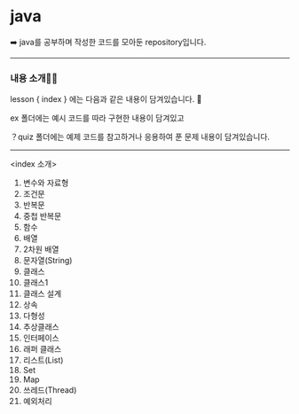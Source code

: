 # java
➡️ java를 공부하며 작성한 코드를 모아둔 repository입니다.

---

### 내용 소개👋🏻

lesson { index } 에는 다음과 같은 내용이 담겨있습니다. 🐧

ex 폴더에는 예시 코드를 따라 구현한 내용이 담겨있고

？quiz 폴더에는 예제 코드를 참고하거나 응용하여 푼 문제 내용이 담겨있습니다.

----

<index 소개>
1. 변수와 자료형
2. 조건문
3. 반복문
4. 중첩 반복문
5. 함수
6. 배열
7. 2차원 배열
8. 문자열(String)
9. 클래스
10. 클래스1
11. 클래스 설계
12. 상속
13. 다형성
14. 추상클래스
15. 인터페이스
16. 래퍼 클래스
17. 리스트(List)
18. Set
19. Map
20. 쓰레드(Thread)
21. 예외처리
